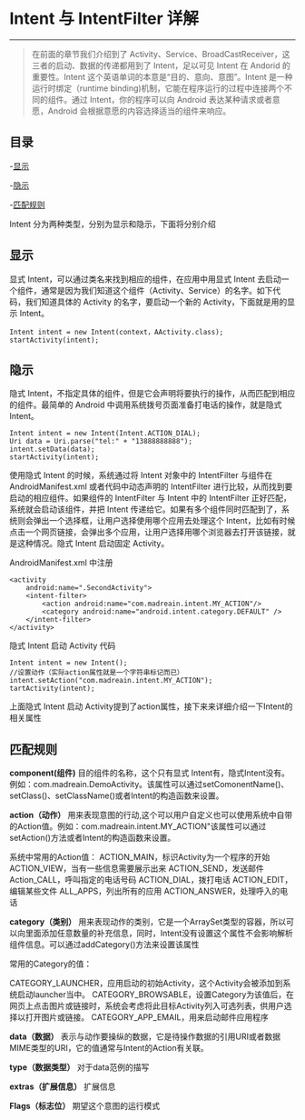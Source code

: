 # Intent 与 IntentFilter 详解

---

> 在前面的章节我们介绍到了 Activity、Service、BroadCastReceiver，这三者的启动、数据的传递都用到了 Intent，足以可见 Intent 在 Andorid 的重要性。Intent 这个英语单词的本意是“目的、意向、意图”。Intent 是一种运行时绑定（runtime binding)机制，它能在程序运行的过程中连接两个不同的组件。通过 Intent，你的程序可以向 Android 表达某种请求或者意愿，Android 会根据意愿的内容选择适当的组件来响应。

## 目录

-[显示](#显示)

-[隐示](#隐示)

-[匹配规则](#匹配规则)

Intent 分为两种类型，分别为显示和隐示，下面将分别介绍

## 显示

显式 Intent，可以通过类名来找到相应的组件，在应用中用显式 Intent 去启动一个组件，通常是因为我们知道这个组件（Activity、Service）的名字。如下代码，我们知道具体的 Activity 的名字，要启动一个新的 Activity，下面就是用的显示 Intent。

```
Intent intent = new Intent(context，AActivity.class);
startActivity(intent);
```

## 隐示

隐式 Intent，不指定具体的组件，但是它会声明将要执行的操作，从而匹配到相应的组件。最简单的 Android 中调用系统拨号页面准备打电话的操作，就是隐式 Intent。

```
Intent intent = new Intent(Intent.ACTION_DIAL);
Uri data = Uri.parse("tel:" + "13888888888");
intent.setData(data);
startActivity(intent);
```

使用隐式 Intent 的时候，系统通过将 Intent 对象中的 IntentFilter 与组件在 AndroidManifest.xml 或者代码中动态声明的 IntentFilter 进行比较，从而找到要启动的相应组件。如果组件的 IntentFilter 与 Intent 中的 IntentFilter 正好匹配，系统就会启动该组件，并把 Intent 传递给它。如果有多个组件同时匹配到了，系统则会弹出一个选择框，让用户选择使用哪个应用去处理这个 Intent，比如有时候点击一个网页链接，会弹出多个应用，让用户选择用哪个浏览器去打开该链接，就是这种情况。隐式 Intent 启动固定 Activity。

AndroidManifest.xml 中注册

```
<activity
    android:name=".SecondActivity">
    <intent-filter>
        <action android:name="com.madreain.intent.MY_ACTION"/>
        <category android:name="android.intent.category.DEFAULT" />
    </intent-filter>
</activity>
```

隐式 Intent 启动 Activity 代码

```
Intent intent = new Intent();
//设置动作（实际action属性就是一个字符串标记而已）
intent.setAction("com.madreain.intent.MY_ACTION");
tartActivity(intent);

```

上面隐式 Intent 启动 Activity提到了action属性，接下来来详细介绍一下Intent的相关属性

## 匹配规则

**component(组件)**
目的组件的名称，这个只有显式 Intent有，隐式Intent没有。例如：com.madreain.DemoActivity。该属性可以通过setComonentName()、setClass()、setClassName()或者Intent的构造函数来设置。

**action（动作）**
用来表现意图的行动,这个可以用户自定义也可以使用系统中自带的Action值。例如：com.madreain.intent.MY_ACTION"该属性可以通过setAction()方法或者Intent的构造函数来设置。

系统中常用的Action值：
ACTION_MAIN，标识Activity为一个程序的开始
ACTION_VIEW，当有一些信息需要展示出来
ACTION_SEND，发送邮件
Action_CALL，呼叫指定的电话号码
ACTION_DIAL，拨打电话
ACTION_EDIT，编辑某些文件
ALL_APPS，列出所有的应用
ACTION_ANSWER，处理呼入的电话

**category（类别）**
用来表现动作的类别，它是一个ArraySet类型的容器，所以可以向里面添加任意数量的补充信息，同时，Intent没有设置这个属性不会影响解析组件信息。可以通过addCategory()方法来设置该属性

常用的Category的值：

CATEGORY_LAUNCHER，应用启动的初始Activity，这个Activity会被添加到系统启动launcher当中。
CATEGORY_BROWSABLE，设置Category为该值后，在网页上点击图片或链接时，系统会考虑将此目标Activity列入可选列表，供用户选择以打开图片或链接。
CATEGORY_APP_EMAIL，用来启动邮件应用程序


**data（数据）**
表示与动作要操纵的数据，它是待操作数据的引用URI或者数据MIME类型的URI，它的值通常与Intent的Action有关联。

**type（数据类型）**
对于data范例的描写

**extras（扩展信息）**
扩展信息

**Flags（标志位）**
期望这个意图的运行模式


